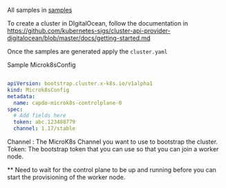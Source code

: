 All samples in [samples](config/samples)

To create a cluster in DIgitalOcean, follow the documentation in https://github.com/kubernetes-sigs/cluster-api-provider-digitalocean/blob/master/docs/getting-started.md

Once the samples are generated apply the `cluster.yaml`

Sample Microk8sConfig

```yaml

apiVersion: bootstrap.cluster.x-k8s.io/v1alpha1
kind: Microk8sConfig
metadata:
  name: capdo-microk8s-controlplane-0
spec:
  # Add fields here
  token: abc.123488779
  channel: 1.17/stable

```

Channel : The MicroK8s Channel you want to use to bootstrap the cluster.
Token: The bootstrap token that you can use so that you can join a worker node.


** Need to wait for the control plane to be up and running before you can start the provisioning of the worker node.